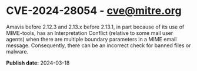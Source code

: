 # CVE-2024-28054 - cve@mitre.org

Amavis before 2.12.3 and 2.13.x before 2.13.1, in part because of its use of MIME-tools, has an Interpretation Conflict (relative to some mail user agents) when there are multiple boundary parameters in a MIME email message. Consequently, there can be an incorrect check for banned files or malware.

**Publish date:** 2024-03-18
